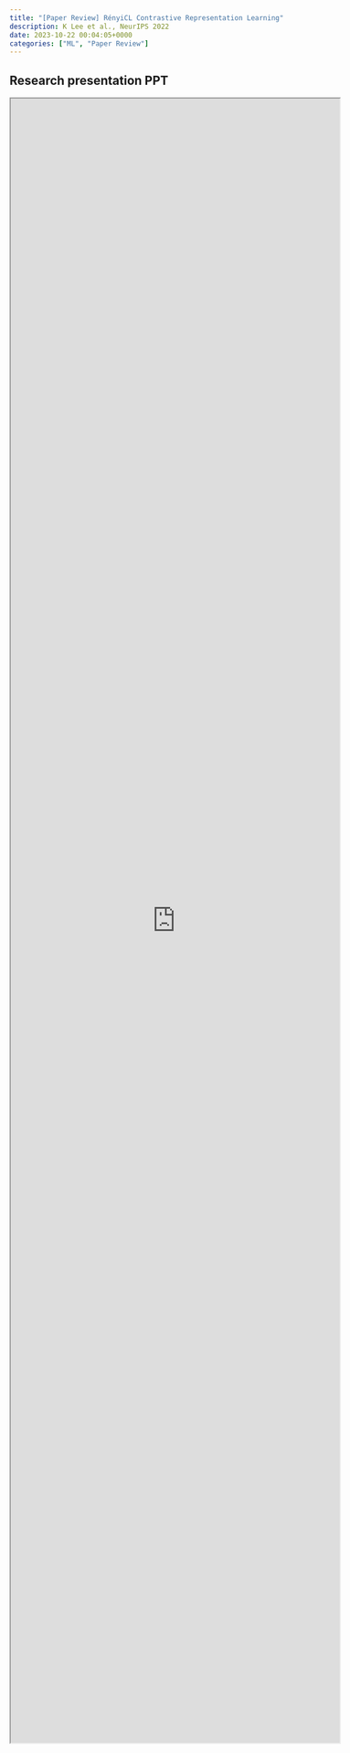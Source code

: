 ```yaml
---
title: "[Paper Review] RényiCL Contrastive Representation Learning" 
description: K Lee et al., NeurIPS 2022
date: 2023-10-22 00:04:05+0000
categories: ["ML", "Paper Review"]
---
```



## Research presentation PPT 

<iframe src="https://kaistackr-my.sharepoint.com/personal/krait_kaist_ac_kr/_layouts/15/Doc.aspx?sourcedoc={4d202904-5644-43e6-8c2a-67b61a102ad0}&amp;action=embedview&amp;wdAr=1.7777777777777777" style="display:block; width:60vw; height: 72vh"></iframe>
